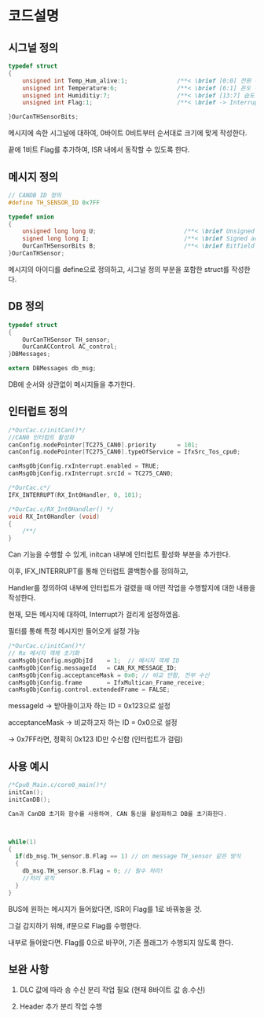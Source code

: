 # 코드설명

## 시그널 정의

```c
typedef struct
{
    unsigned int Temp_Hum_alive:1;              /**< \brief [0:0] 전원 (ON/OFF) */
    unsigned int Temperature:6;                 /**< \brief [6:1] 온도 (0~50) */
    unsigned int Humiditiy:7;                   /**< \brief [13:7] 습도 (0~90) */
    unsigned int Flag:1;                        /**< \brief -> Interrupt Flag*/

}OurCanTHSensorBits;
```

메시지에 속한 시그널에 대하여, 0바이트 0비트부터 순서대로 크기에 맞게 작성한다.

끝에 1비트 Flag를 추가하여, ISR 내에서 동작할 수 있도록 한다.

## 메시지 정의

```c
// CANDB ID 정의
#define TH_SENSOR_ID 0x7FF

typedef union
{
    unsigned long long U;                         /**< \brief Unsigned access */
    signed long long I;                           /**< \brief Signed access */
    OurCanTHSensorBits B;                         /**< \brief Bitfield access */
}OurCanTHSensor;
```

메시지의 아이디를 define으로 정의하고, 시그널 정의 부분을 포함한 struct를 작성한다.

## DB 정의

```c
typedef struct
{
    OurCanTHSensor TH_sensor;
    OurCanACControl AC_control;
}DBMessages;

extern DBMessages db_msg;
```

DB에 순서와 상관없이 메시지들을 추가한다.

## 인터럽트 정의

```c
/*OurCac.c/initCan()*/
//CAN0 인터럽트 활성화
canConfig.nodePointer[TC275_CAN0].priority      = 101;
canConfig.nodePointer[TC275_CAN0].typeOfService = IfxSrc_Tos_cpu0;

canMsgObjConfig.rxInterrupt.enabled = TRUE;
canMsgObjConfig.rxInterrupt.srcId = TC275_CAN0;

/*OurCac.c*/
IFX_INTERRUPT(RX_Int0Handler, 0, 101);

/*OurCac.c/RX_Int0Handler() */
void RX_Int0Handler (void)
{
    /**/
}
```

Can 기능을 수행할 수 있게, initcan 내부에 인터럽트 활성화 부분을 추가한다.

이후, IFX_INTERRUPT를 통해 인터럽트 콜백함수를 정의하고,

Handler를 정의하여 내부에 인터럽트가 걸렸을 때 어떤 작업을 수행할지에 대한 내용을 작성한다.

현재, 모든 메시지에 대하여, Interrupt가 걸리게 설정하였음.

필터를 통해 특정 메시지만 들어오게 설정 가능

```c
/*OurCac.c/initCan()*/
// Rx 메시지 객체 초기화
canMsgObjConfig.msgObjId    = 1;  // 메시지 객체 ID
canMsgObjConfig.messageId   = CAN_RX_MESSAGE_ID;
canMsgObjConfig.acceptanceMask = 0x0; // 비교 안함, 전부 수신
canMsgObjConfig.frame       = IfxMultican_Frame_receive;
canMsgObjConfig.control.extendedFrame = FALSE;
```

messageId → 받아들이고자 하는 ID = 0x123으로 설정

acceptanceMask → 비교하고자 하는 ID = 0x0으로 설정

→ 0x7FF라면, 정확히 0x123 ID만 수신함 (인터럽트가 걸림)

## 사용 예시

```c
/*Cpu0_Main.c/core0_main()*/
initCan();
initCanDB();

Can과 CanDB 초기화 함수를 사용하여, CAN 통신을 활성화하고 DB를 초기화한다.



while(1)
{
  if(db_msg.TH_sensor.B.Flag == 1) // on message TH_sensor 같은 방식
  {
    db_msg.TH_sensor.B.Flag = 0; // 필수 처리!
    //처리 로직
  }
}
```

BUS에 원하는 메시지가 들어왔다면, ISR이 Flag를 1로 바꿔놓을 것.

그걸 감지하기 위해, if문으로 Flag를 수행한다.

내부로 들어왔다면. Flag를 0으로 바꾸어, 기존 플래그가 수행되지 않도록 한다.

## 보완 사항

1. DLC 값에 따라 송 수신 분리 작업 필요 (현재 8바이트 값 송.수신)

2. Header 추가 분리 작업 수행
